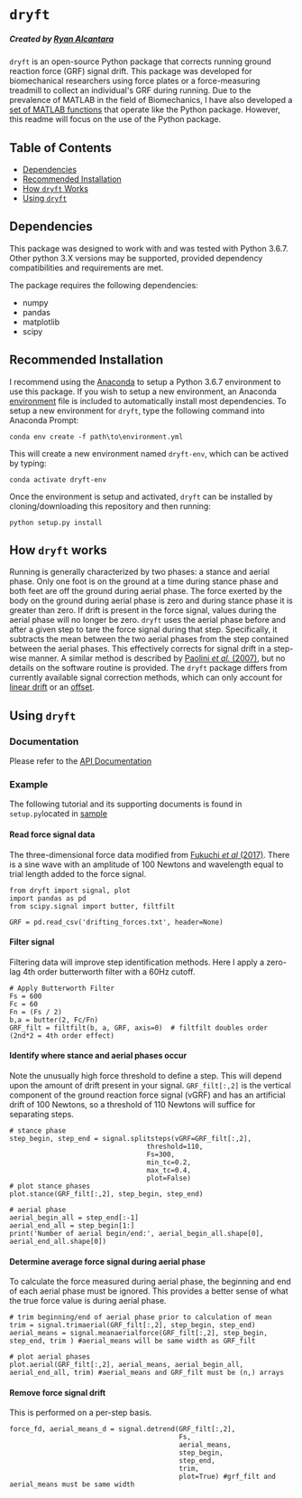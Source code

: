 # `dryft`
##### Created by [Ryan Alcantara](https://alcantarar.github.io)

`dryft` is an open-source Python package that corrects running ground reaction force (GRF) 
signal drift. This package was developed for biomechanical researchers using force plates
or a force-measuring treadmill to collect an individual's GRF during running. Due to the
prevalence of MATLAB in the field of Biomechanics, I have also developed a [set of 
MATLAB functions](MATLAB) that operate like the Python package. However, this readme will 
focus on the use of the Python package.

## Table of Contents
* [Dependencies](#dependencies)
* [Recommended Installation](#recommended-installation)
* [How `dryft` Works](#how-dryft-works)
* [Using `dryft`](#using-dryft)

## Dependencies
This package was designed to work with and was tested with Python 3.6.7. 
Other python 3.X versions may be supported, provided dependency compatibilities and requirements are met.

The package requires the following dependencies: 
* numpy
* pandas
* matplotlib
* scipy

## Recommended Installation

I recommend using the [Anaconda](https://www.anaconda.com/distribution/#download-section) to setup a Python 3.6.7 
environment to use this package. If you wish to setup a new environment, an Anaconda [environment](environment.yml) 
file is included to automatically install most dependencies. To setup a new environment for `dryft`, type the following 
command into Anaconda Prompt:
```
conda env create -f path\to\environment.yml
```
This will create a new environment named `dryft-env`, which can be actived by typing:
```
conda activate dryft-env
```
Once the environment is setup and activated, `dryft` can be installed by cloning/downloading
this repository and then running:
```
python setup.py install
```

## How `dryft` works
Running is generally characterized by two phases: a stance and aerial phase. Only one foot is on the ground at a time during 
stance phase and both feet are off the ground during aerial phase. The force exerted by the body on the ground during 
aerial phase is zero and during stance phase it is greater than zero. If drift is present in the force signal, values 
during the aerial phase will no longer be zero. `dryft` uses the aerial phase before and after a given step to tare the 
force signal during that step. Specifically, it subtracts the mean between the two aerial phases from the step contained
 between the aerial phases. This effectively corrects for signal drift in a step-wise manner. A similar method is 
 described by [Paolini *et al.* (2007)](https://www.ncbi.nlm.nih.gov/pubmed/16759895), but no details on the software
 routine is provided. The `dryft` package differs from currently available signal correction methods, which can only 
 account for [linear drift](https://docs.scipy.org/doc/scipy/reference/generated/scipy.signal.detrend.html) 
or an [offset](https://www.c-motion.com/v3dwiki/index.php/FP_ZERO).


## Using `dryft`
### Documentation
Please refer to the [API Documentation](https://alcantarar.github.io/dryft/index.html)
### Example
The following tutorial and its supporting documents is found in `setup.py`located in [sample](sample)
#### Read force signal data
The three-dimensional force data modified from [Fukuchi *et al* (2017)](https://peerj.com/articles/3298/). There is a sine wave
with an amplitude of 100 Newtons and wavelength equal to trial length added to the force signal. 
```
from dryft import signal, plot
import pandas as pd
from scipy.signal import butter, filtfilt

GRF = pd.read_csv('drifting_forces.txt', header=None)
```
#### Filter signal
Filtering data will improve step identification methods. Here I apply a zero-lag 4th order butterworth
filter with a 60Hz cutoff.
```
# Apply Butterworth Filter
Fs = 600
Fc = 60
Fn = (Fs / 2)
b,a = butter(2, Fc/Fn)
GRF_filt = filtfilt(b, a, GRF, axis=0)  # filtfilt doubles order (2nd*2 = 4th order effect)
```

#### Identify where stance and aerial phases occur
Note the unusually high force threshold to define a step. This will depend upon the amount of
drift present in your signal. `GRF_filt[:,2]` is the vertical component of the ground reaction
 force signal (vGRF) and has an artificial drift of 100 Newtons, so a threshold of 110 Newtons 
 will suffice for separating steps.

```
# stance phase
step_begin, step_end = signal.splitsteps(vGRF=GRF_filt[:,2],
                                  threshold=110,
                                  Fs=300,
                                  min_tc=0.2,
                                  max_tc=0.4,
                                  plot=False)
# plot stance phases
plot.stance(GRF_filt[:,2], step_begin, step_end)

# aerial phase
aerial_begin_all = step_end[:-1]
aerial_end_all = step_begin[1:]
print('Number of aerial begin/end:', aerial_begin_all.shape[0], aerial_end_all.shape[0])
```
#### Determine average force signal during aerial phase
To calculate the force measured during aerial phase, the beginning and end of each 
aerial phase must be ignored. This provides a better sense of what the true force value
is during aerial phase.
```
# trim beginning/end of aerial phase prior to calculation of mean
trim = signal.trimaerial(GRF_filt[:,2], step_begin, step_end)
aerial_means = signal.meanaerialforce(GRF_filt[:,2], step_begin, step_end, trim ) #aerial_means will be same width as GRF_filt

# plot aerial phases
plot.aerial(GRF_filt[:,2], aerial_means, aerial_begin_all, aerial_end_all, trim) #aerial_means and GRF_filt must be (n,) arrays
```
#### Remove force signal drift
This is performed on a per-step basis.
```
force_fd, aerial_means_d = signal.detrend(GRF_filt[:,2],
                                          Fs,
                                          aerial_means,
                                          step_begin,
                                          step_end,
                                          trim,
                                          plot=True) #grf_filt and aerial_means must be same width
 
```